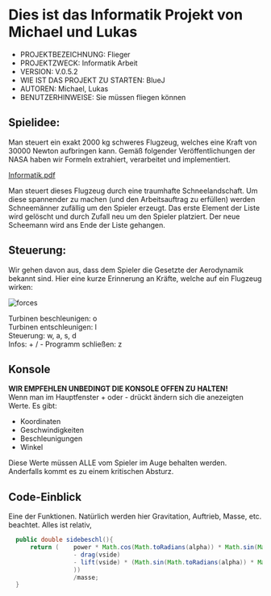 <h1>Dies ist das Informatik Projekt von Michael und Lukas</h1>

- PROJEKTBEZEICHNUNG:             Flieger  
- PROJEKTZWECK:                   Informatik Arbeit  
- VERSION:                        V.0.5.2  
- WIE IST DAS PROJEKT ZU STARTEN: BlueJ  
- AUTOREN:                        Michael, Lukas  
- BENUTZERHINWEISE:               Sie müssen fliegen können  

<h2>Spielidee:</h2>

Man steuert ein exakt 2000 kg schweres Flugzeug, welches eine Kraft von 30000 Newton aufbringen kann. Gemäß folgender Veröffentlichungen der NASA haben wir Formeln extrahiert, verarbeitet und implementiert.

[Informatik.pdf](https://github.com/LukasGasp/flieger/files/7875854/Informatik.pdf)

Man steuert dieses Flugzeug durch eine traumhafte Schneelandschaft. Um diese spannender zu machen (und den Arbeitsauftrag zu erfüllen) werden Schneemänner zufällig um den Spieler erzeugt. Das erste Element der Liste wird gelöscht und durch Zufall neu um den Spieler platziert. Der neue Scheemann wird ans Ende der Liste gehangen.

<h2>Steuerung:</h2>

Wir gehen davon aus, dass dem Spieler die Gesetzte der Aerodynamik bekannt sind. Hier eine kurze Erinnerung an Kräfte, welche auf ein Flugzeug wirken:

![forces](https://user-images.githubusercontent.com/72341833/149591342-965aa6f5-e0e1-4934-bc57-c9db41a18560.jpg)

Turbinen beschleunigen: o  
Turbinen entschleunigen: l  
Steuerung: w, a, s, d  
Infos: + / - 
Programm schließen: z

<h2>Konsole</h2>

**WIR EMPFEHLEN UNBEDINGT DIE KONSOLE OFFEN ZU HALTEN!**  
Wenn man im Hauptfenster + oder - drückt ändern sich die anezeigten Werte. Es gibt: 

- Koordinaten
- Geschwindigkeiten
- Beschleunigungen
- Winkel

Diese Werte müssen ALLE vom Spieler im Auge behalten werden. Anderfalls kommt es zu einem kritischen Absturz.

<h2>Code-Einblick</h2>
Eine der Funktionen. Natürlich werden hier Gravitation, Auftrieb, Masse, etc. beachtet. Alles ist relativ,

```java
  public double sidebeschl(){
      return (    power * Math.cos(Math.toRadians(alpha)) * Math.sin(Math.toRadians(beta))
                  - drag(vside)
                  - lift(vside) * (Math.sin(Math.toRadians(alpha)) * Math.cos(Math.toRadians(gamma)) * Math.sin(Math.toRadians(beta)) * Math.cos(Math.toRadians(beta)) + Math.sin(Math.toRadians(gamma)) * Math.cos(Math.toRadians(beta))  
                  ))
                  /masse;
  }
```
